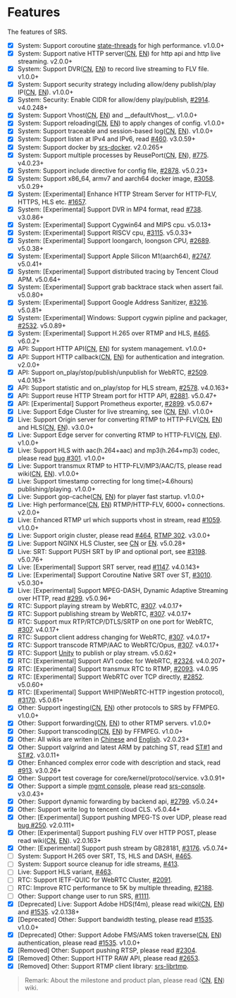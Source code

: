 # Features

The features of SRS.

- [x] System: Support coroutine [state-threads](https://github.com/ossrs/state-threads) for high performance. v1.0.0+
- [x] System: Support native HTTP server([CN](https://ossrs.net/lts/zh-cn/docs/v4/doc/sample-http), [EN](https://ossrs.io/lts/en-us/docs/v4/doc/sample-http)) for http api and http live streaming. v2.0.0+
- [x] System: Support DVR([CN](https://ossrs.net/lts/zh-cn/docs/v4/doc/dvr), [EN](https://ossrs.io/lts/en-us/docs/v4/doc/dvr)) to record live streaming to FLV file. v1.0.0+
- [x] System: Support security strategy including allow/deny publish/play IP([CN](https://ossrs.net/lts/zh-cn/docs/v4/doc/security), [EN](https://ossrs.io/lts/en-us/docs/v4/doc/security)). v1.0.0+
- [x] System: Security: Enable CIDR for allow/deny play/publish, [#2914](https://github.com/ossrs/srs/pull/2914). v4.0.248+
- [x] System: Support Vhost([CN](https://ossrs.net/lts/zh-cn/docs/v4/doc/rtmp-url-vhost), [EN](https://ossrs.io/lts/en-us/docs/v4/doc/rtmp-url-vhost)) and \_\_defaultVhost\_\_. v1.0.0+
- [x] System: Support reloading([CN](https://ossrs.net/lts/zh-cn/docs/v4/doc/reload), [EN](https://ossrs.io/lts/en-us/docs/v4/doc/reload)) to apply changes of config. v1.0.0+
- [x] System: Support traceable and session-based log([CN](https://ossrs.net/lts/zh-cn/docs/v4/doc/log), [EN](https://ossrs.io/lts/en-us/docs/v4/doc/log)). v1.0.0+
- [x] System: Support listen at IPv4 and IPv6, read [#460](https://github.com/ossrs/srs/issues/460). v3.0.59+
- [x] System: Support docker by [srs-docker](https://hub.docker.com/r/ossrs/srs/tags). v2.0.265+
- [x] System: Support multiple processes by ReusePort([CN](https://ossrs.net/lts/zh-cn/docs/v4/doc/reuse-port), [EN](https://ossrs.io/lts/en-us/docs/v4/doc/reuse-port)), [#775](https://github.com/ossrs/srs/issues/775). v4.0.23+
- [x] System: Support include directive for config file, [#2878](https://github.com/ossrs/srs/pull/2878). v5.0.23+
- [x] System: Support x86_64, armv7 and aarch64 docker image, [#3058](https://github.com/ossrs/srs/pull/3058). v5.0.29+
- [x] System: [Experimental] Enhance HTTP Stream Server for HTTP-FLV, HTTPS, HLS etc. [#1657](https://github.com/ossrs/srs/issues/1657).
- [x] System: [Experimental] Support DVR in MP4 format, read [#738](https://github.com/ossrs/srs/issues/738). v3.0.86+
- [x] System: [Experimental] Support Cygwin64 and MIPS cpu. v5.0.13+
- [x] System: [Experimental] Support RISCV cpu, [#3115](https://github.com/ossrs/srs/pull/3115). v5.0.33+
- [x] System: [Experimental] Support loongarch, loongson CPU, [#2689](https://github.com/ossrs/srs/issues/2689).  v5.0.38+
- [x] System: [Experimental] Support Apple Silicon M1(aarch64), [#2747](https://github.com/ossrs/srs/issues/2747). v5.0.41+
- [x] System: [Experimental] Support distributed tracing by Tencent Cloud APM. v5.0.64+
- [x] System: [Experimental] Support grab backtrace stack when assert fail. v5.0.80+
- [x] System: [Experimental] Support Google Address Sanitizer, [#3216](https://github.com/ossrs/srs/issues/3216). v5.0.81+
- [x] System: [Experimental] Windows: Support cygwin pipline and packager, [#2532](https://github.com/ossrs/srs/issues/2532). v5.0.89+
- [x] System: [Experimental] Support H.265 over RTMP and HLS, [#465](https://github.com/ossrs/srs/issues/465). v6.0.2+
- [x] API: Support HTTP API([CN](https://ossrs.net/lts/zh-cn/docs/v4/doc/http-api), [EN](https://ossrs.io/lts/en-us/docs/v4/doc/http-api)) for system management. v1.0.0+
- [x] API: Support HTTP callback([CN](https://ossrs.net/lts/zh-cn/docs/v4/doc/http-callback), [EN](https://ossrs.io/lts/en-us/docs/v4/doc/http-callback)) for authentication and integration. v2.0.0+
- [x] API: Support on_play/stop/publish/unpublish for WebRTC, [#2509](https://github.com/ossrs/srs/issues/2509). v4.0.163+
- [x] API: Support statistic and on_play/stop for HLS stream, [#2578](https://github.com/ossrs/srs/issues/2578). v4.0.163+
- [x] API: Support reuse HTTP Stream port for HTTP API, [#2881](https://github.com/ossrs/srs/issues/2881). v5.0.47+
- [x] API: [Experimental] Support Prometheus exporter, [#2899](https://github.com/ossrs/srs/issues/2899). v5.0.67+
- [x] Live: Support Edge Cluster for live streaming, see ([CN](https://ossrs.net/lts/zh-cn/docs/v4/doc/edge), [EN](https://ossrs.io/lts/en-us/docs/v4/doc/edge)). v1.0.0+
- [x] Live: Support Origin server for converting RTMP to HTTP-FLV([CN](https://ossrs.net/lts/zh-cn/docs/v4/doc/sample-http-flv), [EN](https://ossrs.io/lts/en-us/docs/v4/doc/sample-http-flv)) and HLS([CN](https://ossrs.net/lts/zh-cn/docs/v4/doc/delivery-hls), [EN](https://ossrs.io/lts/en-us/docs/v4/doc/delivery-hls)). v3.0.0+
- [x] Live: Support Edge server for converting RTMP to HTTP-FLV([CN](https://ossrs.net/lts/zh-cn/docs/v4/doc/sample-http-flv), [EN](https://ossrs.io/lts/en-us/docs/v4/doc/sample-http-flv)). v1.0.0+
- [x] Live: Support HLS with aac(h.264+aac) and mp3(h.264+mp3) codec, please read [bug #301](https://github.com/ossrs/srs/issues/301). v1.0.0+
- [x] Live: Support transmux RTMP to HTTP-FLV/MP3/AAC/TS, please read wiki([CN](https://ossrs.net/lts/zh-cn/docs/v4/doc/delivery-http-flv), [EN](https://ossrs.net/lts/zh-cn/docs/v4/doc/delivery-http-flv)). v1.0.0+
- [x] Live: Support timestamp correcting for long time(>4.6hours) publishing/playing. v1.0.0+
- [x] Live: Support gop-cache([CN](https://ossrs.net/lts/zh-cn/docs/v4/doc/low-latency#gop-cache), [EN](https://ossrs.io/lts/en-us/docs/v4/doc/low-latency#gop-cache)) for player fast startup. v1.0.0+
- [x] Live: High performance([CN](https://ossrs.net/lts/zh-cn/docs/v4/doc/performance), [EN](https://ossrs.io/lts/en-us/docs/v4/doc/performance)) RTMP/HTTP-FLV, 6000+ connections. v2.0.0+
- [x] Live: Enhanced RTMP url which supports vhost in stream, read [#1059](https://github.com/ossrs/srs/issues/1059). v1.0.0+
- [x] Live: Support origin cluster, please read [#464](https://github.com/ossrs/srs/issues/464), [RTMP 302](https://github.com/ossrs/srs/issues/92). v3.0.0+
- [x] Live: Support NGINX HLS Cluster, see [CN](https://ossrs.net/lts/zh-cn/docs/v4/doc/sample-hls-cluster) or [EN](https://ossrs.io/lts/en-us/docs/v4/doc/sample-hls-cluster). v5.0.28+
- [x] Live: SRT: Support PUSH SRT by IP and optional port, see [#3198](https://github.com/ossrs/srs/issues/3198). v5.0.76+
- [x] Live: [Experimental] Support SRT server, read [#1147](https://github.com/ossrs/srs/issues/1147). v4.0.143+
- [x] Live: [Experimental] Support Coroutine Native SRT over ST, [#3010](https://github.com/ossrs/srs/pull/3010). v5.0.30+
- [x] Live: [Experimental] Support MPEG-DASH, Dynamic Adaptive Streaming over HTTP, read [#299](https://github.com/ossrs/srs/issues/299). v5.0.96+
- [x] RTC: Support playing stream by WebRTC, [#307](https://github.com/ossrs/srs/issues/307). v4.0.17+
- [x] RTC: Support publishing stream by WebRTC, [#307](https://github.com/ossrs/srs/issues/307). v4.0.17+
- [x] RTC: Support mux RTP/RTCP/DTLS/SRTP on one port for WebRTC, [#307](https://github.com/ossrs/srs/issues/307). v4.0.17+
- [x] RTC: Support client address changing for WebRTC, [#307](https://github.com/ossrs/srs/issues/307). v4.0.17+
- [x] RTC: Support transcode RTMP/AAC to WebRTC/Opus, [#307](https://github.com/ossrs/srs/issues/307). v4.0.17+
- [x] RTC: Support [Unity](https://github.com/ossrs/srs-unity) to publish or play stream. v5.0.62+
- [x] RTC: [Experimental] Support AV1 codec for WebRTC, [#2324](https://github.com/ossrs/srs/issues/2324). v4.0.207+
- [x] RTC: [Experimental] Support transmux RTC to RTMP, [#2093](https://github.com/ossrs/srs/issues/2093). v4.0.95
- [x] RTC: [Experimental] Support WebRTC over TCP directly, [#2852](https://github.com/ossrs/srs/issues/2852). v5.0.60+
- [x] RTC: [Experimental] Support WHIP(WebRTC-HTTP ingestion protocol), [#3170](https://github.com/ossrs/srs/issues/3170). v5.0.61+
- [x] Other: Support ingesting([CN](https://ossrs.net/lts/zh-cn/docs/v4/doc/ingest), [EN](https://ossrs.io/lts/en-us/docs/v4/doc/ingest)) other protocols to SRS by FFMPEG. v1.0.0+
- [x] Other: Support forwarding([CN](https://ossrs.net/lts/zh-cn/docs/v4/doc/forward), [EN](https://ossrs.io/lts/en-us/docs/v4/doc/forward)) to other RTMP servers. v1.0.0+
- [x] Other: Support transcoding([CN](https://ossrs.net/lts/zh-cn/docs/v4/doc/ffmpeg), [EN](https://ossrs.io/lts/en-us/docs/v4/doc/ffmpeg)) by FFMPEG. v1.0.0+
- [x] Other: All wikis are writen in [Chinese](https://ossrs.net) and [English](https://ossrs.io). v2.0.23+
- [x] Other: Support valgrind and latest ARM by patching ST, read [ST#1](https://github.com/ossrs/state-threads/issues/1) and [ST#2](https://github.com/ossrs/state-threads/issues/2). v3.0.11+
- [x] Other: Enhanced complex error code with description and stack, read [#913](https://github.com/ossrs/srs/issues/913). v3.0.26+
- [x] Other: Support test coverage for core/kernel/protocol/service. v3.0.91+
- [x] Other: Support a simple [mgmt console](http://ossrs.net/console/), please read [srs-console](https://github.com/ossrs/srs-console). v3.0.43+
- [x] Other: Support dynamic forwarding by backend api, [#2799](https://github.com/ossrs/srs/pull/2799). v5.0.24+
- [x] Other: Support write log to tencent cloud CLS. v5.0.44+
- [x] Other: [Experimental] Support pushing MPEG-TS over UDP, please read [bug #250](https://github.com/ossrs/srs/issues/250). v2.0.111+
- [x] Other: [Experimental] Support pushing FLV over HTTP POST, please read wiki([CN](https://ossrs.net/lts/zh-cn/docs/v4/doc/streamer#push-http-flv-to-srs), [EN](https://ossrs.io/lts/en-us/docs/v4/doc/streamer#push-http-flv-to-srs)). v2.0.163+
- [x] Other: [Experimental] Support push stream by GB28181, [#3176](https://github.com/ossrs/srs/issues/3176). v5.0.74+
- [ ] System: Support H.265 over SRT, TS, HLS and DASH, [#465](https://github.com/ossrs/srs/issues/465).
- [ ] System: Support source cleanup for idle streams, [#413](https://github.com/ossrs/srs/issues/413).
- [ ] Live: Support HLS variant, [#463](https://github.com/ossrs/srs/issues/463).
- [ ] RTC: Support IETF-QUIC for WebRTC Cluster, [#2091](https://github.com/ossrs/srs/issues/2091).
- [ ] RTC: Improve RTC performance to 5K by multiple threading, [#2188](https://github.com/ossrs/srs/issues/2188).
- [ ] Other: Support change user to run SRS, [#1111](https://github.com/ossrs/srs/issues/1111).
- [x] [Deprecated] Live: Support Adobe HDS(f4m), please read wiki([CN](https://ossrs.net/lts/zh-cn/docs/v4/doc/delivery-hds), [EN](https://ossrs.io/lts/en-us/docs/v4/doc/delivery-hds)) and [#1535](https://github.com/ossrs/srs/issues/1535). v2.0.138+
- [x] [Deprecated] Other: Support bandwidth testing, please read [#1535](https://github.com/ossrs/srs/issues/1535). v1.0.0+
- [x] [Deprecated] Other: Support Adobe FMS/AMS token traverse([CN](https://ossrs.net/lts/zh-cn/docs/v4/doc/drm#tokentraverse), [EN](https://ossrs.io/lts/en-us/docs/v4/doc/drm#tokentraverse)) authentication, please read [#1535](https://github.com/ossrs/srs/issues/1535). v1.0.0+
- [x] [Removed] Other: Support pushing RTSP, please read [#2304](https://github.com/ossrs/srs/issues/2304#issuecomment-826009290).
- [x] [Removed] Other: Support HTTP RAW API, please read [#2653](https://github.com/ossrs/srs/issues/2653).
- [x] [Removed] Other: Support RTMP client library: [srs-librtmp](https://github.com/ossrs/srs-librtmp).

> Remark: About the milestone and product plan, please read ([CN](https://ossrs.net/lts/zh-cn/product), [EN](https://ossrs.io/lts/en-us/product)) wiki.

